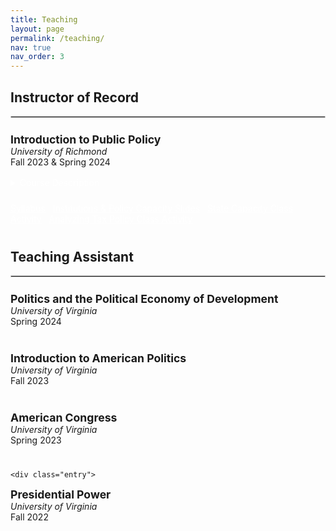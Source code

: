 ```yaml
---
title: Teaching
layout: page
permalink: /teaching/
nav: true
nav_order: 3
---
```


<style>
  .tag {
    display: inline-block;
    background-color: var(--global-theme-color);
    color: white;
    font-size: 0.75rem;
    font-weight: 600;
    padding: 2px 8px;
    border-radius: 4px;
    margin-left: 0.5rem;
  }

  .entry {
    margin-bottom: 2.5rem;
  }
</style>
## Instructor of Record
<hr style="border: 1px solid #ccc; margin-top: 0.5rem; margin-bottom: 1.5rem;">

<div class="entry">
  <strong style="color: var(--global-theme-color); font-size: 1.1rem;">Introduction to Public Policy</strong><br>
  <em>University of Richmond</em><br>
  Fall 2023 & Spring 2024

  <details style="margin-top: 1rem;">
    <summary class="btn btn-sm" style="margin-bottom: 8px; background-color: var(--global-theme-color); color: white; border: none;">
      Course Description
    </summary>

    <p style="margin-top: 0.75rem;">
      Questions that motivate this course include: Why do governments deal with certain issues/problems, while others are dealt with by the private sector or not at all? How do political actors and institutions shape the policies that exist in America? How do we determine what is best policy? How do scholars, politicians, and administrators evaluate public policies? Can we evaluate policy in a non-political way? These are a handful of the questions we will explore in this course.
    </p>

    <p>
      In answering these questions, students will be introduced to the fundamental elements of public policymaking in the United States. Attention is given to the various steps of the policy process, the institutions and actors involved, and the conditions that facilitate or impede policy adoption and implementation at all levels of government. We will also discuss policy tradeoffs between efficiency, effectiveness, political feasibility, and equality.
    </p>

    <p>
      The first half of the course focuses on how and why policies are developed and how they change. The second half deals with substantive policy areas including economic/budgetary, health, welfare, social security, environmental, and education policy. By the end of the course, students should have a social scientific lens that they can use to systematically understand and evaluate public policy issues in their roles as engaged citizens.
    </p>
  </details>

  <div style="margin-top: 1rem;">
    <a class="btn btn-sm" style="background-color: var(--global-theme-color); color: white; border: none; margin-right: 8px;" href="https://www.dropbox.com/scl/fi/qkqukzx3cjqygubbpayyl/Intro_Policy_Syllabus.pdf?rlkey=ygbcramd4q3j5obzicb07vx4s&st=8smjrwuw&dl=0" target="_blank">Syllabus</a>
    <a class="btn btn-sm" style="background-color: var(--global-theme-color); color: white; border: none; margin-right: 8px;" href="https://www.dropbox.com/scl/fi/qmb5aak1pscpuvpxw3ar8/1.23.24.pptx?rlkey=618livlb9lj7vsdeekmgpruu9&dl=0" target="_blank">Institutions & Policy Capacity Slides</a>
    <a class="btn btn-sm" style="background-color: var(--global-theme-color); color: white; border: none; margin-right: 8px;" href="https://www.dropbox.com/scl/fi/ja4qny5wyfu9k9xzxydan/State-of-the-States_Activity_Example.pdf?rlkey=dff6mzbvznv4lufurh42dajw6&e=1&st=37xxkbx9&dl=0" target="_blank">State Capacity Class Activity</a>
    <a class="btn btn-sm" style="background-color: var(--global-theme-color); color: white; border: none; margin-right: 8px;" href="https://www.dropbox.com/scl/fi/gna04s85vo1071aekkwql/Analyzing_Tax_Policy_Activity_Example.pdf?rlkey=xh0mv0vv6t01p3rh2fyh4mn9o&dl=0" target="_blank">Analyzing Tax Policy Class Activity</a>
  </div>
</div>


## Teaching Assistant
<hr style="border: 1px solid #ccc; margin-top: 0.5rem; margin-bottom: 1.5rem;">

<div class="entry">
  <strong style="color: var(--global-theme-color); font-size: 1.1rem;">Politics and the Political Economy of Development</strong><br>
  <em>University of Virginia</em><br>
   Spring 2024
  </div>

  <div class="entry">
  <strong style="color: var(--global-theme-color); font-size: 1.1rem;">Introduction to American Politics</strong><br>
  <em>University of Virginia</em><br>
   Fall 2023
  </div>

   <div class="entry">
  <strong style="color: var(--global-theme-color); font-size: 1.1rem;">American Congress</strong><br>
  <em>University of Virginia</em><br>
   Spring 2023
  </div>

    <div class="entry">
  <strong style="color: var(--global-theme-color); font-size: 1.1rem;">Presidential Power</strong><br>
  <em>University of Virginia</em><br>
   Fall 2022
  </div>


